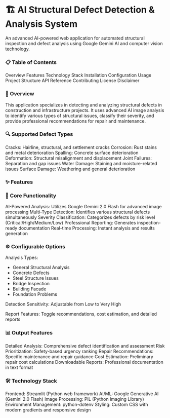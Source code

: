 # 🏗️ AI Structural Defect Detection & Analysis System

An advanced AI-powered web application for automated structural inspection and defect analysis using Google Gemini AI and computer vision technology.

### 📋 Table of Contents

Overview
Features
Technology Stack
Installation
Configuration
Usage
Project Structure
API Reference
Contributing
License
Disclaimer

### 🎯 Overview

This application specializes in detecting and analyzing structural defects in construction and infrastructure projects. It uses advanced AI image analysis to identify various types of structural issues, classify their severity, and provide professional recommendations for repair and maintenance.

### 🔍 Supported Defect Types

Cracks: Hairline, structural, and settlement cracks
Corrosion: Rust stains and metal deterioration
Spalling: Concrete surface deterioration
Deformation: Structural misalignment and displacement
Joint Failures: Separation and gap issues
Water Damage: Staining and moisture-related issues
Surface Damage: Weathering and general deterioration

### ✨ Features

### 🚀 Core Functionality

AI-Powered Analysis: Utilizes Google Gemini 2.0 Flash for advanced image processing
Multi-Type Detection: Identifies various structural defects simultaneously
Severity Classification: Categorizes defects by risk level (Critical/High/Medium/Low)
Professional Reporting: Generates inspection-ready documentation
Real-time Processing: Instant analysis and results generation

### ⚙️ Configurable Options

Analysis Types:

* General Structural Analysis
* Concrete Defects
* Steel Structure Issues
* Bridge Inspection
* Building Facade
* Foundation Problems


Detection Sensitivity: Adjustable from Low to Very High

Report Features: Toggle recommendations, cost estimation, and detailed reports

### 📊 Output Features

Detailed Analysis: Comprehensive defect identification and assessment
Risk Prioritization: Safety-based urgency ranking
Repair Recommendations: Specific maintenance and repair guidance
Cost Estimation: Preliminary repair cost calculations
Downloadable Reports: Professional documentation in text format

### 🛠️ Technology Stack

Frontend: Streamlit (Python web framework)
AI/ML: Google Generative AI (Gemini 2.0 Flash)
Image Processing: PIL (Python Imaging Library)
Environment Management: python-dotenv
Styling: Custom CSS with modern gradients and responsive design

